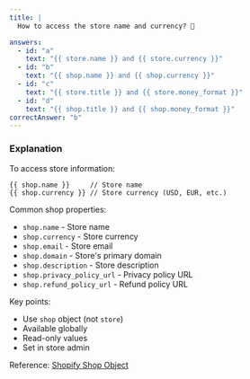 ```yaml
---
title: |
  How to access the store name and currency? 🏪

answers:
  - id: "a"
    text: "{{ store.name }} and {{ store.currency }}"
  - id: "b"
    text: "{{ shop.name }} and {{ shop.currency }}"
  - id: "c"
    text: "{{ store.title }} and {{ store.money_format }}"
  - id: "d"
    text: "{{ shop.title }} and {{ shop.money_format }}"
correctAnswer: "b"
---
```


### Explanation

To access store information:

```liquid
{{ shop.name }}     // Store name
{{ shop.currency }} // Store currency (USD, EUR, etc.)
```

Common shop properties:
- `shop.name` - Store name
- `shop.currency` - Store currency
- `shop.email` - Store email
- `shop.domain` - Store's primary domain
- `shop.description` - Store description
- `shop.privacy_policy_url` - Privacy policy URL
- `shop.refund_policy_url` - Refund policy URL

Key points:
- Use `shop` object (not `store`)
- Available globally
- Read-only values
- Set in store admin

Reference: [Shopify Shop Object](https://shopify.dev/docs/api/liquid/objects/shop) 